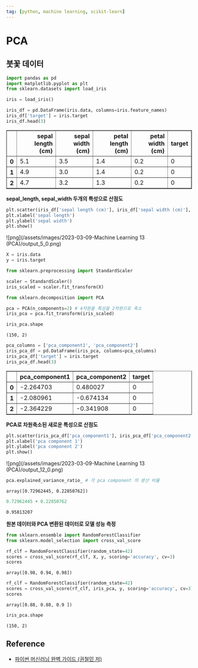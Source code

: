 ```yaml
---
tag: [python, machine learning, scikit-learn]
---
```


# PCA 

## 붓꽃 데이터


```python
import pandas as pd
import matplotlib.pyplot as plt
from sklearn.datasets import load_iris
```


```python
iris = load_iris()
```


```python
iris_df = pd.DataFrame(iris.data, columns=iris.feature_names)
iris_df['target'] = iris.target
iris_df.head(3)
```




<div>
<style scoped>
    .dataframe tbody tr th:only-of-type {
        vertical-align: middle;
    }

    .dataframe tbody tr th {
        vertical-align: top;
    }

    .dataframe thead th {
        text-align: right;
    }
</style>
<table border="1" class="dataframe">
  <thead>
    <tr style="text-align: right;">
      <th></th>
      <th>sepal length (cm)</th>
      <th>sepal width (cm)</th>
      <th>petal length (cm)</th>
      <th>petal width (cm)</th>
      <th>target</th>
    </tr>
  </thead>
  <tbody>
    <tr>
      <th>0</th>
      <td>5.1</td>
      <td>3.5</td>
      <td>1.4</td>
      <td>0.2</td>
      <td>0</td>
    </tr>
    <tr>
      <th>1</th>
      <td>4.9</td>
      <td>3.0</td>
      <td>1.4</td>
      <td>0.2</td>
      <td>0</td>
    </tr>
    <tr>
      <th>2</th>
      <td>4.7</td>
      <td>3.2</td>
      <td>1.3</td>
      <td>0.2</td>
      <td>0</td>
    </tr>
  </tbody>
</table>
</div>



**sepal_length, sepal_width 두개의 특성으로 산점도**


```python
plt.scatter(iris_df['sepal length (cm)'], iris_df['sepal width (cm)'], c=iris_df['target'])
plt.xlabel('sepal length')
plt.ylabel('sepal width')
plt.show()
```


    
![png](/assets/images/2023-03-09-Machine Learning 13 (PCA)/output_5_0.png)
    



```python
X = iris.data
y = iris.target
```


```python
from sklearn.preprocessing import StandardScaler

scaler = StandardScaler()
iris_scaled = scaler.fit_transform(X)
```


```python
from sklearn.decomposition import PCA

pca = PCA(n_components=2) # 4차원을 특성을 2차원으로 축소
iris_pca = pca.fit_transform(iris_scaled)
```


```python
iris_pca.shape
```




    (150, 2)




```python
pca_columns = ['pca_component1', 'pca_component2']
iris_pca_df = pd.DataFrame(iris_pca, columns=pca_columns)
iris_pca_df['target'] = iris.target
iris_pca_df.head(3)
```




<div>
<style scoped>
    .dataframe tbody tr th:only-of-type {
        vertical-align: middle;
    }

    .dataframe tbody tr th {
        vertical-align: top;
    }

    .dataframe thead th {
        text-align: right;
    }
</style>
<table border="1" class="dataframe">
  <thead>
    <tr style="text-align: right;">
      <th></th>
      <th>pca_component1</th>
      <th>pca_component2</th>
      <th>target</th>
    </tr>
  </thead>
  <tbody>
    <tr>
      <th>0</th>
      <td>-2.264703</td>
      <td>0.480027</td>
      <td>0</td>
    </tr>
    <tr>
      <th>1</th>
      <td>-2.080961</td>
      <td>-0.674134</td>
      <td>0</td>
    </tr>
    <tr>
      <th>2</th>
      <td>-2.364229</td>
      <td>-0.341908</td>
      <td>0</td>
    </tr>
  </tbody>
</table>
</div>



**PCA로 차원축소된 새로운 특성으로 산점도**


```python
plt.scatter(iris_pca_df['pca_component1'], iris_pca_df['pca_component2'], c=iris_pca_df['target'])
plt.xlabel('pca component 1')
plt.ylabel('pca component 2')
plt.show()
```


    
![png](/assets/images/2023-03-09-Machine Learning 13 (PCA)/output_12_0.png)
    



```python
pca.explained_variance_ratio_ # 각 pca component 의 분산 비율
```




    array([0.72962445, 0.22850762])




```python
0.72962445 + 0.22850762
```




    0.95813207



**원본 데이터와 PCA 변환된 데이터로 모델 성능 측정**


```python
from sklearn.ensemble import RandomForestClassifier
from sklearn.model_selection import cross_val_score

rf_clf = RandomForestClassifier(random_state=42)
scores = cross_val_score(rf_clf, X, y, scoring='accuracy', cv=3)
scores
```




    array([0.98, 0.94, 0.98])




```python
rf_clf = RandomForestClassifier(random_state=42)
scores = cross_val_score(rf_clf, iris_pca, y, scoring='accuracy', cv=3)
scores
```




    array([0.88, 0.88, 0.9 ])




```python
iris_pca.shape
```




    (150, 2)

## Reference
- [파이썬 머신러닝 완벽 가이드 (권철민 저)](https://www.aladin.co.kr/shop/wproduct.aspx?ItemId=292601583)
